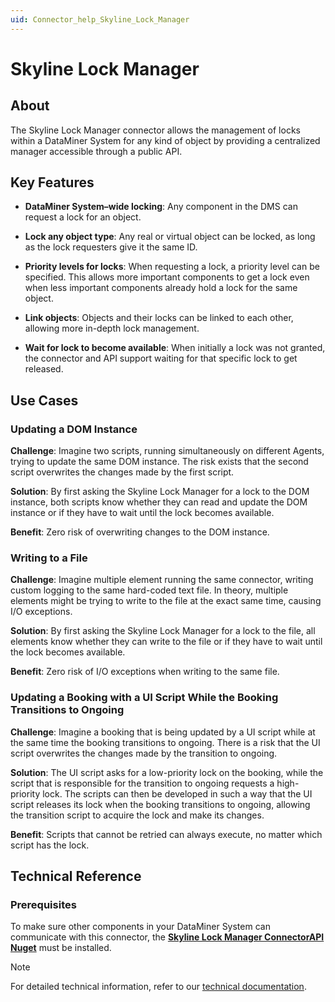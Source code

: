 ```yaml
---
uid: Connector_help_Skyline_Lock_Manager
---
```


# Skyline Lock Manager

## About

The Skyline Lock Manager connector allows the management of locks within a DataMiner System for any kind of object by providing a centralized manager accessible through a public API.

## Key Features

- **DataMiner System–wide locking**: Any component in the DMS can request a lock for an object.

- **Lock any object type**: Any real or virtual object can be locked, as long as the lock requesters give it the same ID.

- **Priority levels for locks**: When requesting a lock, a priority level can be specified. This allows more important components to get a lock even when less important components already hold a lock for the same object.

- **Link objects**: Objects and their locks can be linked to each other, allowing more in-depth lock management.

- **Wait for lock to become available**: When initially a lock was not granted, the connector and API support waiting for that specific lock to get released.

## Use Cases

### Updating a DOM Instance

**Challenge**: Imagine two scripts, running simultaneously on different Agents, trying to update the same DOM instance. The risk exists that the second script overwrites the changes made by the first script.

**Solution**: By first asking the Skyline Lock Manager for a lock to the DOM instance, both scripts know whether they can read and update the DOM instance or if they have to wait until the lock becomes available.

**Benefit**: Zero risk of overwriting changes to the DOM instance.

### Writing to a File

**Challenge**: Imagine multiple element running the same connector, writing custom logging to the same hard-coded text file. In theory, multiple elements might be trying to write to the file at the exact same time, causing I/O exceptions.

**Solution**: By first asking the Skyline Lock Manager for a lock to the file, all elements know whether they can write to the file or if they have to wait until the lock becomes available.

**Benefit**: Zero risk of I/O exceptions when writing to the same file.

### Updating a Booking with a UI Script While the Booking Transitions to Ongoing

**Challenge**: Imagine a booking that is being updated by a UI script while at the same time the booking transitions to ongoing. There is a risk that the UI script overwrites the changes made by the transition to ongoing.

**Solution**: The UI script asks for a low-priority lock on the booking, while the script that is responsible for the transition to ongoing requests a high-priority lock. The scripts can then be developed in such a way that the UI script releases its lock when the booking transitions to ongoing, allowing the transition script to acquire the lock and make its changes.

**Benefit**: Scripts that cannot be retried can always execute, no matter which script has the lock.

## Technical Reference

### Prerequisites

To make sure other components in your DataMiner System can communicate with this connector, the **[Skyline Lock Manager ConnectorAPI Nuget](https://www.nuget.org/packages/Skyline.DataMiner.ConnectorAPI.SkylineLockManager/)** must be installed.

> [!NOTE]
> For detailed technical information, refer to our [technical documentation](xref:Connector_help_Skyline_Lock_Manager_Technical).
